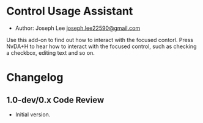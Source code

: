 # Control Usage Assistant #

* Author: Joseph Lee <joseph.lee22590@gmail.com>

Use this add-on to find out how to interact with the focused contorl. Press NvDA+H to hear how to interact with the focused control, such as checking a checkbox, editing text and so on.

# Changelog #

## 1.0-dev/0.x Code Review ##

* Initial version.
